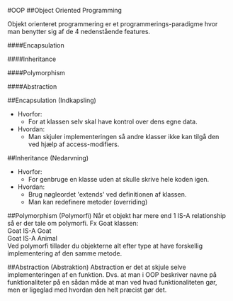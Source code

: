 #OOP
##Object Oriented Programming

Objekt orienteret programmering er et programmerings-paradigme hvor man benytter sig
af de 4 nedenstående features. 

####Encapsulation

####Inheritance

####Polymorphism

####Abstraction

##Encapsulation (Indkapsling)
* Hvorfor:
  * For at klassen selv skal have kontrol over dens egne data.       
* Hvordan:
  * Man skjuler implementeringen så andre klasser ikke kan tilgå den ved hjælp af access-modifiers.

##Inheritance (Nedarvning)
* Hvorfor:
  * For genbruge en klasse uden at skulle skrive hele koden igen.
* Hvordan:
  * Brug nøgleordet 'extends' ved definitionen af klassen.
  * Man kan redefinere metoder (overriding)
  
##Polymorphism (Polymorfi)
Når et objekt har mere end 1 IS-A relationship så er der tale om polymorfi. Fx Goat klassen: \
Goat IS-A Goat\
Goat IS-A Animal\
Ved polymorfi tillader du objekterne alt efter type at have forskellig implementering af den samme metode.

##Abstraction (Abstraktion)
Abstraction er det at skjule selve implementeringen af en funktion. Dvs. at man i OOP beskriver navne på funktionaliteter
på en sådan måde at man ved hvad funktionaliteten gør, men er ligeglad med hvordan den helt præcist gør det.
